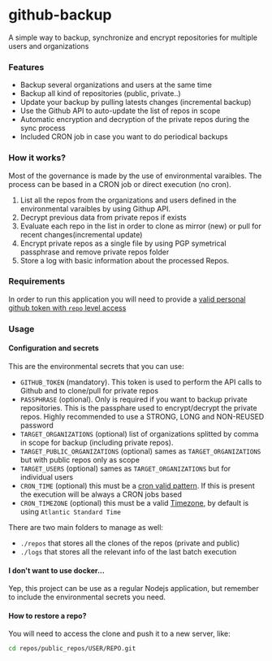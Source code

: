 # github-backup

A simple way to backup, synchronize and encrypt repositories for multiple users and organizations

### Features

- Backup several organizations and users at the same time
- Backup all kind of repositories (public, private..)
- Update your backup by pulling latests changes (incremental backup)
- Use the Github API to auto-update the list of repos in scope
- Automatic encryption and decryption of the private repos during the sync process
- Included CRON job in case you want to do periodical backups

### How it works?

Most of the governance is made by the use of environmental varaibles. The process can be based in a CRON job or direct execution (no cron).

1. List all the repos from the organizations and users defined in the environmental varaibles by using Githup API.
2. Decrypt previous data from private repos if exists
3. Evaluate each repo in the list in order to clone as mirror (new) or pull for recent changes(incremental update)
4. Encrypt private repos as a single file by using PGP symetrical passphrase and remove private repos folder
5. Store a log with basic information about the processed Repos.

### Requirements

In order to run this application you will need to provide a [valid personal github token with `repo` level access](https://docs.github.com/es/authentication/keeping-your-account-and-data-secure/creating-a-personal-access-token)

### Usage

#### Configuration and secrets

This are the environmental secrets that you can use:

- `GITHUB_TOKEN` (mandatory). This token is used to perform the API calls to Github and to clone/pull for private repos
- `PASSPHRASE` (optional). Only is required if you want to backup private repositories. This is the passphare used to encrypt/decrypt the private repos. Highly recommended to use a STRONG, LONG and NON-REUSED password
- `TARGET_ORGANIZATIONS` (optional) list of organizations splitted by comma in scope for backup (including private repos).
- `TARGET_PUBLIC_ORGANIZATIONS` (optional) sames as `TARGET_ORGANIZATIONS` but with public repos only as scope
- `TARGET_USERS` (optional) sames as `TARGET_ORGANIZATIONS` but for individual users
- `CRON_TIME` (optional) this must be a [cron valid pattern](https://www.freeformatter.com/cron-expression-generator-quartz.html). If this is present the execution will be always a CRON jobs based
- `CRON_TIMEZONE` (optional) this must be a valid [Timezone](https://en.wikipedia.org/wiki/List_of_tz_database_time_zones), by default is using `Atlantic Standard Time`

There are two main folders to manage as well:
- `./repos` that stores all the clones of the repos (private and public)
- `./logs` that stores all the relevant info of the last batch execution

#### I don't want to use docker...

Yep, this project can be use as a regular Nodejs application, but remember to include the environmental secrets you need.
#### How to restore a repo?

You will need to access the clone and push it to a new server, like:

```bash
cd repos/public_repos/USER/REPO.git
```